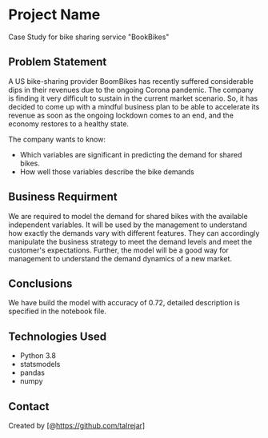 # Project Name

Case Study for  bike sharing service "BookBikes"


## Problem Statement
A US bike-sharing provider BoomBikes has recently suffered considerable dips in their revenues due to the ongoing Corona pandemic. The company is finding it very difficult to sustain in the current market scenario. So, it has decided to come up with a mindful business plan to be able to accelerate its revenue as soon as the ongoing lockdown comes to an end, and the economy restores to a healthy state.

The company wants to know:

*    Which variables are significant in predicting the demand for shared bikes.
*    How well those variables describe the bike demands


## Business Requirment
We are required to model the demand for shared bikes with the available independent variables. It will be used by the management to understand how exactly the demands vary with different features. They can accordingly manipulate the business strategy to meet the demand levels and meet the customer's expectations. Further, the model will be a good way for management to understand the demand dynamics of a new market.

## Conclusions
We have build the model with accuracy of 0.72, detailed description is specified in the notebook file.

## Technologies Used
- Python 3.8
- statsmodels
- pandas
- numpy


## Contact
Created by [@https://github.com/talrejar]

